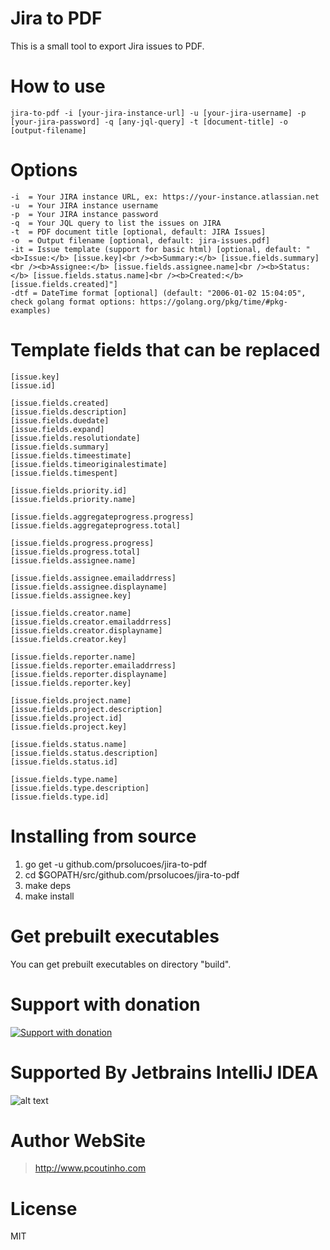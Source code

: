 # Jira to PDF

This is a small tool to export Jira issues to PDF. 

# How to use

```
jira-to-pdf -i [your-jira-instance-url] -u [your-jira-username] -p [your-jira-password] -q [any-jql-query] -t [document-title] -o [output-filename]
```

# Options

```
-i  = Your JIRA instance URL, ex: https://your-instance.atlassian.net  
-u  = Your JIRA instance username
-p  = Your JIRA instance password
-q  = Your JQL query to list the issues on JIRA
-t  = PDF document title [optional, default: JIRA Issues]
-o  = Output filename [optional, default: jira-issues.pdf]
-it = Issue template (support for basic html) [optional, default: "<b>Issue:</b> [issue.key]<br /><b>Summary:</b> [issue.fields.summary]<br /><b>Assignee:</b> [issue.fields.assignee.name]<br /><b>Status:</b> [issue.fields.status.name]<br /><b>Created:</b> [issue.fields.created]"] 
-dtf = DateTime format [optional] (default: "2006-01-02 15:04:05", check golang format options: https://golang.org/pkg/time/#pkg-examples) 
```

# Template fields that can be replaced

```
[issue.key]
[issue.id]

[issue.fields.created]
[issue.fields.description]
[issue.fields.duedate]
[issue.fields.expand]
[issue.fields.resolutiondate]
[issue.fields.summary]
[issue.fields.timeestimate]
[issue.fields.timeoriginalestimate]
[issue.fields.timespent]

[issue.fields.priority.id]
[issue.fields.priority.name]

[issue.fields.aggregateprogress.progress]
[issue.fields.aggregateprogress.total]

[issue.fields.progress.progress]
[issue.fields.progress.total]
[issue.fields.assignee.name]

[issue.fields.assignee.emailaddrress]
[issue.fields.assignee.displayname]
[issue.fields.assignee.key]

[issue.fields.creator.name]
[issue.fields.creator.emailaddrress]
[issue.fields.creator.displayname]
[issue.fields.creator.key]

[issue.fields.reporter.name]
[issue.fields.reporter.emailaddrress]
[issue.fields.reporter.displayname]
[issue.fields.reporter.key]

[issue.fields.project.name]
[issue.fields.project.description]
[issue.fields.project.id]
[issue.fields.project.key]

[issue.fields.status.name]
[issue.fields.status.description]
[issue.fields.status.id]

[issue.fields.type.name]
[issue.fields.type.description]
[issue.fields.type.id]
```
  
# Installing from source

1. go get -u github.com/prsolucoes/jira-to-pdf
2. cd $GOPATH/src/github.com/prsolucoes/jira-to-pdf
3. make deps
4. make install

# Get prebuilt executables

You can get prebuilt executables on directory "build".


# Support with donation
[![Support with donation](http://donation.pcoutinho.com/images/donate-button.png)](http://donation.pcoutinho.com/)

# Supported By Jetbrains IntelliJ IDEA

![alt text](https://github.com/prsolucoes/jira-to-pdf/raw/master/extras/jetbrains/logo.png "Supported By Jetbrains IntelliJ IDEA")

# Author WebSite

> http://www.pcoutinho.com

# License

MIT
